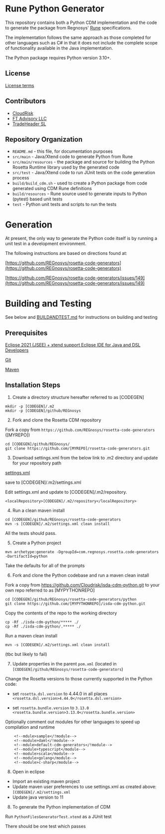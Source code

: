 # Rune Python Generator

This repository contains both a Python CDM implementation and the code to generate the package from Regnosys' [Rune](https://github.com/finos/rune-dsl) specifications.  
 
The implementation follows the same approach as those completed for other languages such as C# in that it does not include the complete scope of functionality available in the Java implementation.

The Python package requires Python version 3.10+.

## License

[License terms](<https://portal.cdm.rosetta-technology.io/#/terms-isda>) 

## Contributors
- [CloudRisk](https://www.cloudrisk.uk)
- [FT Advisory LLC](https://www.ftadvisory.co)
- [TradeHeader SL](https://www.tradeheader.com)

## Repository Organization

- `README.md` - this file, for documentation purposes
- `src/main`  - Java/Xtend code to generate Python from Rune
- `src/main/resources`  - the package and source for building the Python Rosetta Runtime library used by the generated code
- `src/test`  - Java/Xtend code to run JUnit tests on the code generation process
- `build/build_cdm.sh` - used to create a Python package from code generated using CDM Rune definitions
- `build/resources` - Rune source used to generate inputs to Python (pytest) based unit tests
- `test` - Python unit tests and scripts to run the tests

# Generation 

At present, the only way to generate the Python code itself is by running a unit test in a development environment.

The following instructions are based on directions found at:

[https://github.com/REGnosys/rosetta-code-generators](https://github.com/REGnosys/rosetta-code-generators)

[https://github.com/REGnosys/rosetta-code-generators/issues/149](https://github.com/REGnosys/rosetta-code-generators/issues/149)

# Building and Testing
See below and [BUILDANDTEST.md](BUILDANDTEST.md) for instructions on building and testing

## Prerequisites

[Eclipse 2021 (JSEE) + xtend support Eclipse IDE for Java and DSL Developers](https://www.eclipse.org/downloads/packages/release/2021-12/r/eclipse-ide-java-and-dsl-developers)

[Git](https://git-scm.com/)

[Maven](http://maven.apache.org/)

## Installation Steps

1. Create a directory structure hereafter referred to as [CODEGEN]
```
mkdir -p [CODEGEN]/.m2
mkdir -p [CODEGEN]/github/REGnosys
```

2. Fork and clone the Rosetta CDM repository 

Fork a copy from `https://github.com/REGnosys/rosetta-code-generators` ([MYREPO])

```
cd [CODEGEN]/github/REGnosys/
git clone https://github.com/[MYREPO]/rosetta-code-generators.git
```

3. Download settings.xml from the below link to .m2 directory and update for your repository path

[settings.xml](https://github.com/REGnosys/rosetta-code-generators/issues/149#issuecomment-1151680983)

save to [CODEGEN]/.m2/settings.xml

Edit settings.xml and update <localRepository> to [CODEGEN]/.m2/repository. 

```
<localRepository>[CODEGEN]/.m2/repository</localRepository>
```

4. Run a clean maven install 

```
cd [CODEGEN]/github/REGnosys/rosetta-code-generators
mvn -s [CODEGEN]/.m2/settings.xml clean install
```
All the tests should pass.

5. Create a Python project

```
mvn archetype:generate -DgroupId=com.regnosys.rosetta.code-generators  -DartifactId=python
```
Take the defaults for all of the prompts

6. Fork and clone the Python codebase and run a maven clean install

Fork a copy from https://github.com/Cloudrisk/isda-cdm-python.git to your own repo referred to as [MYPYTHONREPO] 

```
cd [CODEGEN]/github/REGnosys/rosetta-code-generators/python
git clone https://github.com/[MYPYTHONREPO]/isda-cdm-python.git
```
Copy the contents of the repo to the working directory

```
cp -Rf ./isda-cdm-python/***** ./
cp -Rf ./isda-cdm-python/.***** ./
```

Run a maven clean install
```
mvn -s [CODEGEN]/.m2/settings.xml clean install
```
(tbc but likely to fail)

7. Update properties in the parent `pom.xml` (located in `[CODEGEN]/github/REGnosys/rosetta-code-generators`)

Change the Rosetta versions to those currently supported in the Python code:

- set `rosetta.dsl.version` to 4.44.0 in all places
  `<rosetta.dsl.version>4.44.0</rosetta.dsl.version>`
        
- set `rosetta.bundle.version` to `3.13.0`
  `<rosetta.bundle.version>3.13.0</rosetta.bundle.version>`

Optionally comment out modules for other languages to speed up compilation and runtime

```
    <!--mdule>sample</!module-->
    <!--module>daml</!module-->
    <!--mdule>default-cdm-generators</!module-->
    <!--module>typescript</module-->
    <!--module>scala</module-->
    <!--module>golang</module-->
    <!--module>c-sharp</module-->
```
8. Open in eclipse  

- Import an existing maven project
- Update maven user preferences to use settings.xml as created above: `[CODEGEN]/.m2/settings.xml`
- Update java version to 11

8. To generate the Python implementation of CDM

Run `PythonFilesGeneratorTest.xtend` as a JUnit test

There should be one test which passes
